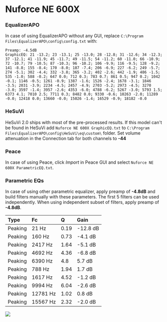 # Nuforce NE 600X

### EqualizerAPO
In case of using EqualizerAPO without any GUI, replace `C:\Program Files\EqualizerAPO\config\config.txt`
with:
```
Preamp: -4.5dB
GraphicEQ: 21 -13.2; 23 -13.1; 25 -13.0; 28 -12.8; 31 -12.6; 34 -12.3; 37 -12.1; 41 -11.9; 45 -11.7; 49 -11.5; 54 -11.2; 60 -11.0; 66 -10.9; 72 -10.7; 79 -10.5; 87 -10.3; 96 -10.2; 106 -9.9; 116 -9.5; 128 -9.2; 141 -8.8; 155 -8.4; 170 -8.0; 187 -7.4; 206 -6.9; 227 -6.2; 249 -5.7; 274 -5.1; 302 -4.4; 332 -3.8; 365 -3.2; 402 -2.6; 442 -1.9; 486 -1.5; 535 -1.0; 588 -0.2; 647 0.0; 712 0.3; 783 0.7; 861 0.5; 947 0.2; 1042 -0.1; 1146 -0.5; 1261 -0.9; 1387 -1.6; 1526 -2.4; 1678 -3.1; 1846 -3.5; 2031 -3.9; 2234 -4.5; 2457 -4.9; 2703 -5.2; 2973 -4.5; 3270 -3.0; 3597 -1.4; 3957 -2.6; 4353 -6.0; 4788 -6.2; 5267 -3.0; 5793 1.5; 6373 4.1; 7010 2.5; 7711 0.3; 8482 0.0; 9330 -0.6; 10263 -2.0; 11289 -0.0; 12418 0.0; 13660 -0.0; 15026 -1.4; 16529 -0.9; 18182 -0.0
```

### HeSuVi
HeSuVi 2.0 ships with most of the pre-processed results. If this model can't be found in HeSuVi add
`Nuforce NE 600X GraphicEQ.txt` to `C:\Program Files\EqualizerAPO\config\HeSuVi\eq\custom\` folder.
Set volume attenuation in the Connection tab for both channels to **-44**

### Peace
In case of using Peace, click *Import* in Peace GUI and select `Nuforce NE 600X ParametricEQ.txt`.

### Parametric EQs
In case of using other parametric equalizer, apply preamp of **-4.8dB** and build filters manually
with these parameters. The first 5 filters can be used independently.
When using independent subset of filters, apply preamp of **-4.8dB**.

| Type    | Fc       |    Q | Gain     |
|:--------|:---------|:-----|:---------|
| Peaking | 21 Hz    | 0.19 | -12.8 dB |
| Peaking | 160 Hz   | 0.73 | -4.1 dB  |
| Peaking | 2417 Hz  | 1.64 | -5.1 dB  |
| Peaking | 4692 Hz  | 4.36 | -6.8 dB  |
| Peaking | 6390 Hz  | 4.8  | 5.7 dB   |
| Peaking | 788 Hz   | 1.94 | 1.7 dB   |
| Peaking | 1617 Hz  | 4.52 | -1.2 dB  |
| Peaking | 9994 Hz  | 6.04 | -2.6 dB  |
| Peaking | 12781 Hz | 1.02 | 0.8 dB   |
| Peaking | 15567 Hz | 2.32 | -2.0 dB  |

![](https://raw.githubusercontent.com/jaakkopasanen/AutoEq/master/results/innerfidelity/sbaf-serious/Nuforce%20NE%20600X/Nuforce%20NE%20600X.png)